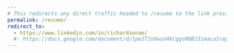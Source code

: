 ```yaml
---
# This redirects any direct traffic headed to /resume to the link provided below
permalink: /resume/
redirect_to:
  - https://www.linkedin.com/in/richardsonae/
  #- https://docs.google.com/document/d/1peJT1VXwsU4kCggsM0BJ3imacaSrepRXJP0CovXOKMo/edit?usp=sharing
---
```



